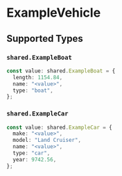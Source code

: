 # ExampleVehicle


## Supported Types

### `shared.ExampleBoat`

```typescript
const value: shared.ExampleBoat = {
  length: 1154.84,
  name: "<value>",
  type: "boat",
};
```

### `shared.ExampleCar`

```typescript
const value: shared.ExampleCar = {
  make: "<value>",
  model: "Land Cruiser",
  name: "<value>",
  type: "car",
  year: 9742.56,
};
```

